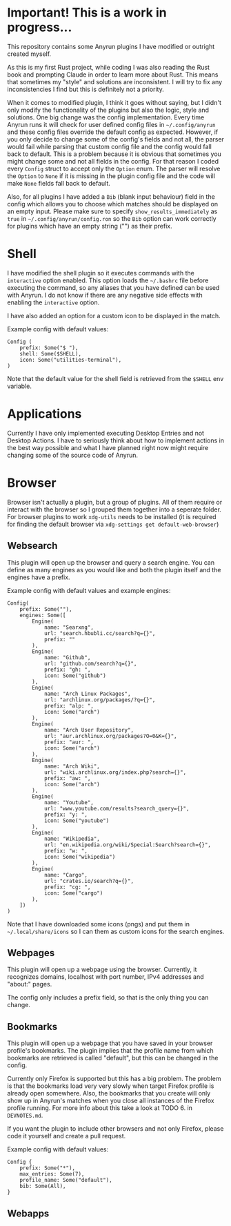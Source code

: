 # Important! This is a work in progress...
This repository contains some Anyrun plugins I have modified or outright created myself.

As this is my first Rust project, while coding I was also reading the Rust book and prompting Claude in order to learn more about Rust. This means that sometimes my "style" and solutions are inconsistent. I will try to fix any inconsistencies I find but this is definitely not a priority.

When it comes to modified plugin, I think it goes without saying, but I didn't only modify the functionality of the plugins but also the logic, style and solutions. One big change was the config implementation. Every time Anyrun runs it will check for user defined config files in `~/.config/anyrun` and these config files override the default config as expected. However, if you only decide to change some of the config's fields and not all, the parser would fail while parsing that custom config file and the config would fall back to default. This is a problem because it is obvious that sometimes you might change some and not all fields in the config. For that reason I coded every `Config` struct to accept only the `Option` enum. The parser will resolve the `Option` to `None` if it is missing in the plugin config file and the code will make `None` fields fall back to default.

Also, for all plugins I have added a `Bib` (blank input behaviour) field in the config which allows you to choose which matches should be displayed on an empty input. Please make sure to specify `show_results_immediately` as `true` in `~/.config/anyrun/config.ron` so the `Bib` option can work correctly for plugins which have an empty string ("") as their prefix. 

# Shell

I have modified the shell plugin so it executes commands with the `interactive` option enabled. This option loads the `~/.bashrc` file before executing the command, so any aliases that you have defined can be used with Anyrun. I do not know if there are any negative side effects with enabling the `interactive` option.

I have also added an option for a custom icon to be displayed in the match.

Example config with default values:

```
Config (
    prefix: Some("$ "),
    shell: Some($SHELL),
    icon: Some("utilities-terminal"),
)
```

Note that the default value for the shell field is retrieved from the `$SHELL` env variable.

# Applications

Currently I have only implemented executing Desktop Entries and not Desktop Actions. I have to seriously think about how to implement actions in the best way possible and what I have planned right now might require changing some of the source code of Anyrun.

# Browser

Browser isn't actually a plugin, but a group of plugins. All of them require or interact with the browser so I grouped them together into a seperate folder. For browser plugins to work `xdg-utils` needs to be installed (it is required for finding the default browser via `xdg-settings get default-web-browser`)

## Websearch

This plugin will open up the browser and query a search engine. You can define as many engines as you would like and both the plugin itself and the engines have a prefix.

Example config with default values and example engines:
```
Config(
    prefix: Some(""),
    engines: Some([
        Engine(
            name: "Searxng",
            url: "search.hbubli.cc/search?q={}",
            prefix: ""
        ),
        Engine(
            name: "Github",
            url: "github.com/search?q={}",
            prefix: "gh: ",
            icon: Some("github")
        ),
        Engine(
            name: "Arch Linux Packages",
            url: "archlinux.org/packages/?q={}",
            prefix: "alp: ",
            icon: Some("arch")
        ),
        Engine(
            name: "Arch User Repository",
            url: "aur.archlinux.org/packages?O=0&K={}",
            prefix: "aur: ",
            icon: Some("arch")
        ),
        Engine(
            name: "Arch Wiki",
            url: "wiki.archlinux.org/index.php?search={}",
            prefix: "aw: ",
            icon: Some("arch")
        ),
        Engine(
            name: "Youtube",
            url: "www.youtube.com/results?search_query={}",
            prefix: "y: ",
            icon: Some("youtube")
        ),
        Engine(
            name: "Wikipedia",
            url: "en.wikipedia.org/wiki/Special:Search?search={}",
            prefix: "w: ",
            icon: Some("wikipedia")
        ),
        Engine(
            name: "Cargo",
            url: "crates.io/search?q={}",
            prefix: "cg: ",
            icon: Some("cargo")
        ),
    ])
)
```

Note that I have downloaded some icons (pngs) and put them in `~/.local/share/icons` so I can them as custom icons for the search engines.

## Webpages
This plugin will open up a webpage using the browser. Currently, it recognizes domains, localhost with port number, IPv4 addresses and "about:" pages.

The config only includes a prefix field, so that is the only thing you can change.

## Bookmarks
This plugin will open up a webpage that you have saved in your browser profile's bookmarks. The plugin implies that the profile name from which bookmarks are retrieved is called "default", but this can be changed in the config.

Currently only Firefox is supported but this has a big problem. The problem is that the bookmarks load very very slowly when target Firefox profile is already open somewhere. Also, the bookmarks that you create will only show up in Anyrun's matches when you close all instances of the Firefox profile running. For more info about this take a look at TODO 6. in `DEVNOTES.md`.

If you want the plugin to include other browsers and not only Firefox, please code it yourself and create a pull request.

Example config with default values:
```
Config {
    prefix: Some("*"),
    max_entries: Some(7),
    profile_name: Some("default"),
    bib: Some(All),
}
```

## Webapps

